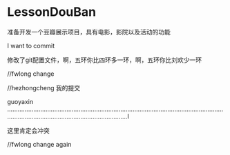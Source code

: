 # LessonDouBan
准备开发一个豆瓣展示项目，具有电影，影院以及活动的功能

I want to commit 



修改了git配置文件，啊，五环你比四环多一环，啊，五环你比刘欢少一环


//fwlong change


//hezhongcheng  我的提交

guoyaxin .................................................................................................................................................................................................I







这里肯定会冲突

//fwlong change again


